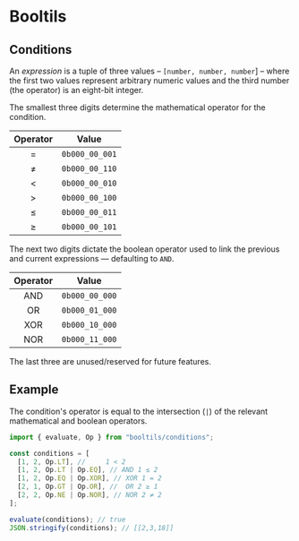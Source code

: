 # Booltils

## Conditions

An _expression_ is a tuple of three values – `[number, number, number`] – where the first two values represent arbitrary numeric values and the third number (the operator) is an eight-bit integer.

The smallest three digits determine the mathematical operator for the condition.

| Operator |     Value      |
| :------: | :------------: |
|    =     | `0b000_00_001` |
|    ≠     | `0b000_00_110` |
|    <     | `0b000_00_010` |
|    >     | `0b000_00_100` |
|    ≤     | `0b000_00_011` |
|    ≥     | `0b000_00_101` |

The next two digits dictate the boolean operator used to link the previous and current expressions — defaulting to `AND`.

| Operator |     Value      |
| :------: | :------------: |
|   AND    | `0b000_00_000` |
|    OR    | `0b000_01_000` |
|   XOR    | `0b000_10_000` |
|   NOR    | `0b000_11_000` |

The last three are unused/reserved for future features.

## Example

The condition's operator is equal to the intersection (`|`) of the relevant mathematical and boolean operators.

```ts
import { evaluate, Op } from "booltils/conditions";

const conditions = [
  [1, 2, Op.LT], //     1 < 2
  [1, 2, Op.LT | Op.EQ], // AND 1 ≤ 2
  [1, 2, Op.EQ | Op.XOR], // XOR 1 = 2
  [2, 1, Op.GT | Op.OR], //  OR 2 ≥ 1
  [2, 2, Op.NE | Op.NOR], // NOR 2 ≠ 2
];

evaluate(conditions); // true
JSON.stringify(conditions); // [[2,3,18]]
```
